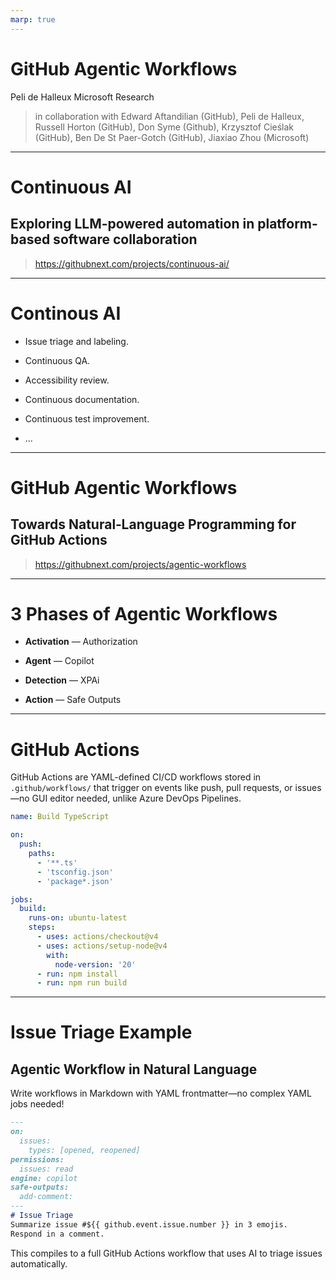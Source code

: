 ```yaml
---
marp: true
---
```


# GitHub Agentic Workflows
Peli de Halleux
Microsoft Research

> in collaboration with Edward Aftandilian (GitHub), Peli de Halleux, Russell Horton (GitHub), Don Syme (Github),
Krzysztof Cieślak (GitHub), Ben De St Paer-Gotch (GitHub), Jiaxiao Zhou (Microsoft)

---

# Continuous AI
## Exploring LLM-powered automation in platform-based software collaboration

> https://githubnext.com/projects/continuous-ai/

---

# Continous AI

- Issue triage and labeling.

- Continuous QA.

- Accessibility review.

- Continuous documentation.

- Continuous test improvement.

- ...

---

# GitHub Agentic Workflows
## Towards Natural‑Language Programming for GitHub Actions



> https://githubnext.com/projects/agentic-workflows

---

# 3 Phases of Agentic Workflows

- **Activation** — Authorization

- **Agent** — Copilot

- **Detection** — XPAi

- **Action** — Safe Outputs

---

# GitHub Actions

GitHub Actions are YAML-defined CI/CD workflows stored in `.github/workflows/` that trigger on events like push, pull requests, or issues—no GUI editor needed, unlike Azure DevOps Pipelines.

```yaml
name: Build TypeScript

on:
  push:
    paths:
      - '**.ts'
      - 'tsconfig.json'
      - 'package*.json'

jobs:
  build:
    runs-on: ubuntu-latest
    steps:
      - uses: actions/checkout@v4
      - uses: actions/setup-node@v4
        with:
          node-version: '20'
      - run: npm install
      - run: npm run build
```

---

# Issue Triage Example
## Agentic Workflow in Natural Language

Write workflows in Markdown with YAML frontmatter—no complex YAML jobs needed!

```markdown
---
on:
  issues:
    types: [opened, reopened]
permissions:
  issues: read
engine: copilot
safe-outputs:
  add-comment:
---
# Issue Triage
Summarize issue #${{ github.event.issue.number }} in 3 emojis. 
Respond in a comment.
```

This compiles to a full GitHub Actions workflow that uses AI to triage issues automatically.

